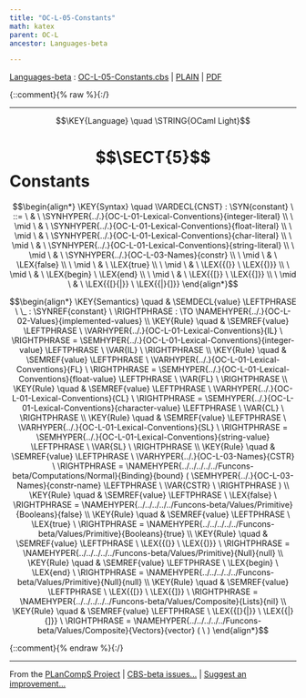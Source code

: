 ```yaml
---
title: "OC-L-05-Constants"
math: katex
parent: OC-L
ancestor: Languages-beta

---
```

[Languages-beta] : [OC-L-05-Constants.cbs] \| [PLAIN] \| [PDF]

{::comment}{% raw %}{:/}


----

$$\KEY{Language} \quad \STRING{OCaml Light}$$

# $$\SECT{5}$$ Constants
           


$$\begin{align*}
  \KEY{Syntax} \quad
    \VARDECL{CNST} : \SYN{constant}
      \ ::= \ & \
      \SYNHYPER{../.}{OC-L-01-Lexical-Conventions}{integer-literal} \\
      \ \mid \ & \ \SYNHYPER{../.}{OC-L-01-Lexical-Conventions}{float-literal} \\
      \ \mid \ & \ \SYNHYPER{../.}{OC-L-01-Lexical-Conventions}{char-literal} \\
      \ \mid \ & \ \SYNHYPER{../.}{OC-L-01-Lexical-Conventions}{string-literal} \\
      \ \mid \ & \ \SYNHYPER{../.}{OC-L-03-Names}{constr} \\
      \ \mid \ & \ \LEX{false} \\
      \ \mid \ & \ \LEX{true} \\
      \ \mid \ & \ \LEX{{(}} \ \LEX{{)}} \\
      \ \mid \ & \ \LEX{begin} \ \LEX{end} \\
      \ \mid \ & \ \LEX{{[}} \ \LEX{{]}} \\
      \ \mid \ & \ \LEX{{[}{|}} \ \LEX{{|}{]}}
\end{align*}$$

$$\begin{align*}
  \KEY{Semantics} \quad
  & \SEMDECL{value} \LEFTPHRASE \ \_ : \SYNREF{constant} \ \RIGHTPHRASE  
    :  \TO \NAMEHYPER{../.}{OC-L-02-Values}{implemented-values} 
\\
  \KEY{Rule} \quad
    & \SEMREF{value} \LEFTPHRASE \
                            \VARHYPER{../.}{OC-L-01-Lexical-Conventions}{IL} \
                          \RIGHTPHRASE  = 
      \SEMHYPER{../.}{OC-L-01-Lexical-Conventions}{integer-value} \LEFTPHRASE \
                            \VAR{IL} \
                          \RIGHTPHRASE 
\\
  \KEY{Rule} \quad
    & \SEMREF{value} \LEFTPHRASE \
                            \VARHYPER{../.}{OC-L-01-Lexical-Conventions}{FL} \
                          \RIGHTPHRASE  = 
      \SEMHYPER{../.}{OC-L-01-Lexical-Conventions}{float-value} \LEFTPHRASE \
                            \VAR{FL} \
                          \RIGHTPHRASE 
\\
  \KEY{Rule} \quad
    & \SEMREF{value} \LEFTPHRASE \
                            \VARHYPER{../.}{OC-L-01-Lexical-Conventions}{CL} \
                          \RIGHTPHRASE  = 
      \SEMHYPER{../.}{OC-L-01-Lexical-Conventions}{character-value} \LEFTPHRASE \
                            \VAR{CL} \
                          \RIGHTPHRASE 
\\
  \KEY{Rule} \quad
    & \SEMREF{value} \LEFTPHRASE \
                            \VARHYPER{../.}{OC-L-01-Lexical-Conventions}{SL} \
                          \RIGHTPHRASE  = 
      \SEMHYPER{../.}{OC-L-01-Lexical-Conventions}{string-value} \LEFTPHRASE \
                            \VAR{SL} \
                          \RIGHTPHRASE 
\\
  \KEY{Rule} \quad
    & \SEMREF{value} \LEFTPHRASE \
                            \VARHYPER{../.}{OC-L-03-Names}{CSTR} \
                          \RIGHTPHRASE  = 
      \NAMEHYPER{../../../../../Funcons-beta/Computations/Normal}{Binding}{bound}
        (  \SEMHYPER{../.}{OC-L-03-Names}{constr-name} \LEFTPHRASE \
                                    \VAR{CSTR} \
                                  \RIGHTPHRASE  )
\\
  \KEY{Rule} \quad
    & \SEMREF{value} \LEFTPHRASE \
                            \LEX{false} \
                          \RIGHTPHRASE  = 
      \NAMEHYPER{../../../../../Funcons-beta/Values/Primitive}{Booleans}{false}
\\
  \KEY{Rule} \quad
    & \SEMREF{value} \LEFTPHRASE \
                            \LEX{true} \
                          \RIGHTPHRASE  = 
      \NAMEHYPER{../../../../../Funcons-beta/Values/Primitive}{Booleans}{true}
\\
  \KEY{Rule} \quad
    & \SEMREF{value} \LEFTPHRASE \
                            \LEX{{(}} \ \LEX{{)}} \
                          \RIGHTPHRASE  = 
      \NAMEHYPER{../../../../../Funcons-beta/Values/Primitive}{Null}{null}
\\
  \KEY{Rule} \quad
    & \SEMREF{value} \LEFTPHRASE \
                            \LEX{begin} \ \LEX{end} \
                          \RIGHTPHRASE  = 
      \NAMEHYPER{../../../../../Funcons-beta/Values/Primitive}{Null}{null}
\\
  \KEY{Rule} \quad
    & \SEMREF{value} \LEFTPHRASE \
                            \LEX{{[}} \ \LEX{{]}} \
                          \RIGHTPHRASE  = 
      \NAMEHYPER{../../../../../Funcons-beta/Values/Composite}{Lists}{nil}
\\
  \KEY{Rule} \quad
    & \SEMREF{value} \LEFTPHRASE \
                            \LEX{{[}{|}} \ \LEX{{|}{]}} \
                          \RIGHTPHRASE  = 
      \NAMEHYPER{../../../../../Funcons-beta/Values/Composite}{Vectors}{vector}
        (   \  )
\end{align*}$$



[Funcons-beta]: /CBS-beta/math/Funcons-beta
  "FUNCONS-BETA"
[Unstable-Funcons-beta]: /CBS-beta/math/Unstable-Funcons-beta
  "UNSTABLE-FUNCONS-BETA"
[Languages-beta]: /CBS-beta/math/Languages-beta
  "LANGUAGES-BETA"
[Unstable-Languages-beta]: /CBS-beta/math/Unstable-Languages-beta
  "UNSTABLE-LANGUAGES-BETA"
[CBS-beta]: /CBS-beta
  "CBS-BETA"
[OC-L-05-Constants.cbs]: https://github.com/plancomps/CBS-beta/blob/master/Languages-beta/OCaml-Light/OC-L-cbs/OC-L/OC-L-05-Constants/OC-L-05-Constants.cbs
  "CBS SOURCE FILE ON GITHUB"
[PLAIN]: /CBS-beta/docs/Languages-beta/OCaml-Light/OC-L-cbs/OC-L/OC-L-05-Constants
  "CBS SOURCE WEB PAGE"
 [PRETTY]: /CBS-beta/math/Languages-beta/OCaml-Light/OC-L-cbs/OC-L/OC-L-05-Constants
  "CBS-KATEX WEB PAGE"
[PDF]: https://github.com/plancomps/CBS-beta/blob/master/Languages-beta/OCaml-Light/OC-L-cbs/OC-L/OC-L-05-Constants/OC-L-05-Constants.pdf
  "CBS-LATEX PDF FILE"
[PLanCompS Project]: https://plancomps.github.io
  "PROGRAMMING LANGUAGE COMPONENTS AND SPECIFICATIONS PROJECT HOME PAGE"
{::comment}{% endraw %}{:/}


____

From the [PLanCompS Project] | [CBS-beta issues...] | [Suggest an improvement...]

[CBS-beta issues...]: https://github.com/plancomps/CBS-beta/issues
  "CBS-BETA ISSUE REPORTS ON GITHUB"
[Suggest an improvement...]: mailto:plancomps@gmail.com?Subject=CBS-beta%20-%20comment&Body=Re%3A%20CBS-beta%20specification%20at%20OC-L/OC-L-05-Constants/OC-L-05-Constants.cbs%0A%0AComment/Query/Issue/Suggestion%3A%0A%0A%0ASignature%3A%0A
  "GENERATE AN EMAIL TEMPLATE"
